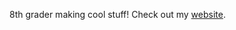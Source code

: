 8th grader making cool stuff!
Check out my <a href="http://gadhagod.github.io/">website</a>.<br><center>

